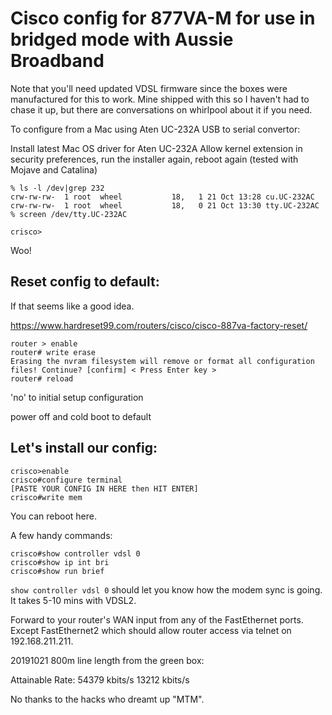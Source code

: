 Cisco config for 877VA-M for use in bridged mode with Aussie Broadband
======================================================================

Note that you'll need updated VDSL firmware since the boxes were manufactured for this to work.  Mine shipped with this so I haven't had to chase it up, but there are conversations on whirlpool about it if you need.

To configure from a Mac using Aten UC-232A USB to serial convertor:

Install latest Mac OS driver for Aten UC-232A
Allow kernel extension in security preferences, run the installer again, reboot again (tested with Mojave and Catalina)

```
% ls -l /dev|grep 232
crw-rw-rw-  1 root  wheel           18,   1 21 Oct 13:28 cu.UC-232AC
crw-rw-rw-  1 root  wheel           18,   0 21 Oct 13:30 tty.UC-232AC
% screen /dev/tty.UC-232AC

crisco>
```

Woo!

Reset config to default:
------------------------

If that seems like a good idea.

https://www.hardreset99.com/routers/cisco/cisco-887va-factory-reset/

```
router > enable
router# write erase
Erasing the nvram filesystem will remove or format all configuration files! Continue? [confirm] < Press Enter key >
router# reload
```

'no' to initial setup configuration

power off and cold boot to default


Let's install our config:
-------------------------

```
crisco>enable
crisco#configure terminal
[PASTE YOUR CONFIG IN HERE then HIT ENTER]
crisco#write mem
```

You can reboot here.

A few handy commands:

```
crisco#show controller vdsl 0
crisco#show ip int bri
crisco#show run brief
```

`show controller vdsl 0` should let you know how the modem sync is going.  It takes 5-10 mins with VDSL2.

Forward to your router's WAN input from any of the FastEthernet ports.  Except FastEthernet2 which should allow router access via telnet on 192.168.211.211.

20191021 800m line length from the green box:

Attainable Rate:        54379 kbits/s            13212 kbits/s

No thanks to the hacks who dreamt up "MTM".